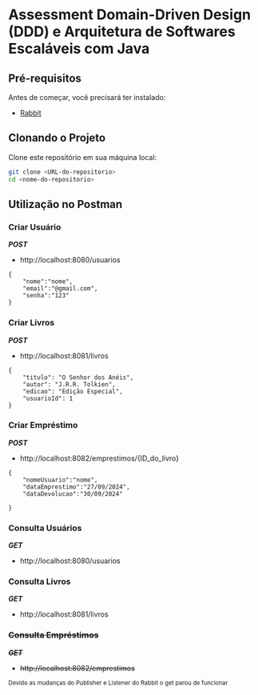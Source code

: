 # Assessment Domain-Driven Design (DDD) e Arquitetura de Softwares Escaláveis com Java

## Pré-requisitos

Antes de começar, você precisará ter instalado:
- [Rabbit](https://www.rabbitmq.com/docs/download)
  
## Clonando o Projeto

Clone este repositório em sua máquina local:

```bash
git clone <URL-do-repositorio>
cd <nome-do-repositorio>
```

## Utilização no Postman

### Criar Usuário
***POST***
- http://localhost:8080/usuarios

````
{
    "nome":"nome",
    "email":"@gmail.com",
    "senha":"123"
}
````

### Criar Livros
***POST***
- http://localhost:8081/livros
```
{
    "titulo": "O Senhor dos Anéis",
    "autor": "J.R.R. Tolkien",
    "edicao": "Edição Especial",
    "usuarioId": 1
}
```

### Criar Empréstimo
***POST***
- http://localhost:8082/emprestimos/{ID_do_livro}
```
{
    "nomeUsuario":"nome",
    "dataEmprestimo":"27/09/2024",
    "dataDevolucao":"30/09/2024"

}
```



### Consulta Usuários
***GET***
- http://localhost:8080/usuarios

### Consulta Livros
***GET***
- http://localhost:8081/livros

### ~~Consulta Empréstimos~~
~~***GET***~~
- ~~http://localhost:8082/emprestimos~~

<sub>Devido as mudanças do Publisher e Listener do Rabbit o get parou de funcionar</sub>
